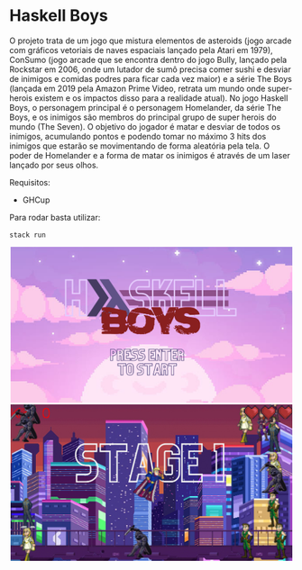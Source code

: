 # Haskell Boys

  O projeto trata de um jogo que mistura elementos de asteroids (jogo arcade
com gráficos vetoriais de naves espaciais lançado pela Atari em 1979), ConSumo
(jogo arcade que se encontra dentro do jogo Bully, lançado pela Rockstar em 2006,
onde um lutador de sumô precisa comer sushi e desviar de inimigos e comidas
podres para ficar cada vez maior) e a série The Boys (lançada em 2019 pela
Amazon Prime Video, retrata um mundo onde super-herois existem e os impactos
disso para a realidade atual). No jogo Haskell Boys, o personagem principal é o
personagem Homelander, da série The Boys, e os inimigos são membros do
principal grupo de super herois do mundo (The Seven). O objetivo do jogador é
matar e desviar de todos os inimigos, acumulando pontos e podendo tomar no
máximo 3 hits dos inimigos que estarão se movimentando de forma aleatória pela
tela. O poder de Homelander e a forma de matar os inimigos é através de um laser
lançado por seus olhos.

Requisitos:

- GHCup

Para rodar basta utilizar:

```
stack run
```

<p align="center">
  <img src="./assets/init.png" alt="start menu" width="500"/>
  <img src="./assets/stage1.png" alt="stage 1" width="500"/>
</p>